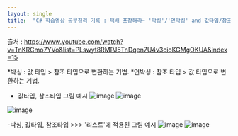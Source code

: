 ```yaml
---
layout: single
title:  "C# 학습영상 공부정리 기록 : 택배 포장해라~ '박싱'/'언박싱' and 값타입/참조타입"
---
```


출처 : https://www.youtube.com/watch?v=TnKRCmo7YVo&list=PLswyt8RMPJ5TnDqen7U4v3cioKGMgOKUA&index=15

*박싱 : 값 타입 > 참조 타입으로 변환하는 기법. 
*언박싱 : 참조 타입 > 값 타입으로 변환하는 기법. 

- 값타입, 참조타입 그림 예시
![image](https://user-images.githubusercontent.com/78286797/222027963-2d1e00c9-8eb1-4ad3-9dc1-cc3817834b0e.png)
![image](https://user-images.githubusercontent.com/78286797/222028256-18e7431a-3ede-4478-80ac-257c4d0cf403.png)

![image](https://user-images.githubusercontent.com/78286797/222029011-8da3b53a-9557-4578-b0de-98466e37c9d7.png)

-박싱, 값타입, 참조타입 >>> '리스트'에 적용된 그림 예시
![image](https://user-images.githubusercontent.com/78286797/222032342-459071f5-0333-482d-98ca-121ff62c0232.png)
![image](https://user-images.githubusercontent.com/78286797/222032410-b2109710-7060-45fe-aede-a1f3c1c964b0.png)



